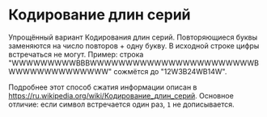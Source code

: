 # Кодирование длин серий
Упрощённый вариант Кодирования длин серий. Повторяющиеся буквы заменяются на число повторов + одну букву. В исходной строке цифры встречаться не могут. Пример: строка "WWWWWWWWWBBBWWWWWWWWWWWWWWWWWWWWWWWBWWWWWWWWWWWWWW" сожмётся до "12W3B24WB14W".

Подробнее этот способ сжатия информации описан в https://ru.wikipedia.org/wiki/Кодирование_длин_серий. Основное отличие: если символ встречается один раз, `1` не дописывается.
